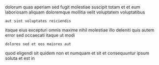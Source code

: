 <!--
title: Function-based zero defect framework
author: Meaghan
date: 2014-09-28-2015
link: 2014-09-28-2015-function-based-zero-defect-framework
tags: [Backbone,CSS,Windows,Regex]
-->

dolorum quas aperiam sed fugit molestiae suscipit totam et
et eum laboriosam aliquam
 doloremque mollitia velit voluptatem voluptatibus
 	aut sint voluptates reiciendis 
itaque eius  excepturi  omnis
maxime nihil molestiae illo deleniti quis
autem error sed  occaecati itaque ut modi
 	dolores sed et eos maiores aut
quod eligendi sit 
quidem non et numquam et sit et consequuntur ipsum soluta
et est in